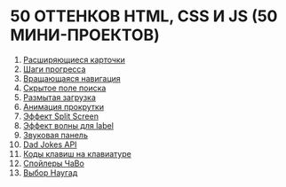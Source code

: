 <h1>50 ОТТЕНКОВ HTML, CSS И JS (50 МИНИ-ПРОЕКТОВ)</h1>
<ol>
	<li><a href="https://github.com/vladislavkoronchik/50-shades-of-html-css-js/expanding-cards">Расширяющиеся карточки</a></li>
	<li><a href="https://github.com/vladislavkoronchik/50-shades-of-html-css-js/progress-steps">Шаги прогресса</a></li>
	<li><a href="https://github.com/vladislavkoronchik/50-shades-of-html-css-js/rotating-nav-animation">Вращающаяся навигация</a></li>
	<li><a href="https://github.com/vladislavkoronchik/50-shades-of-html-css-js/hidden-search">Скрытое поле поиска</a></li>
	<li><a href="https://github.com/vladislavkoronchik/50-shades-of-html-css-js/blurry-loading">Размытая загрузка</a></li>
	<li><a href="https://github.com/vladislavkoronchik/50-shades-of-html-css-js/scroll-animation">Анимация прокрутки</a></li>
	<li><a href="https://github.com/vladislavkoronchik/50-shades-of-html-css-js/split-screen-effect">Эффект Split Screen</a></li>
	<li><a href="https://github.com/vladislavkoronchik/50-shades-of-html-css-js/label-wave-effect">Эффект волны для label</a></li>
	<li><a href="https://github.com/vladislavkoronchik/50-shades-of-html-css-js/sound-board">Звуковая панель</a></li>
	<li><a href="https://github.com/vladislavkoronchik/50-shades-of-html-css-js/dad-jokes">Dad Jokes API</a></li>
	<li><a href="https://github.com/vladislavkoronchik/50-shades-of-html-css-js/event-keycodes">Коды клавиш на клавиатуре</a></li>
	<li><a href="https://github.com/vladislavkoronchik/50-shades-of-html-css-js/faq-spoilers">Спойлеры ЧаВо</a></li>
	<li><a href="https://github.com/vladislavkoronchik/50-shades-of-html-css-js/random-choice-picker">Выбор Наугад</a></li>
</ol>
